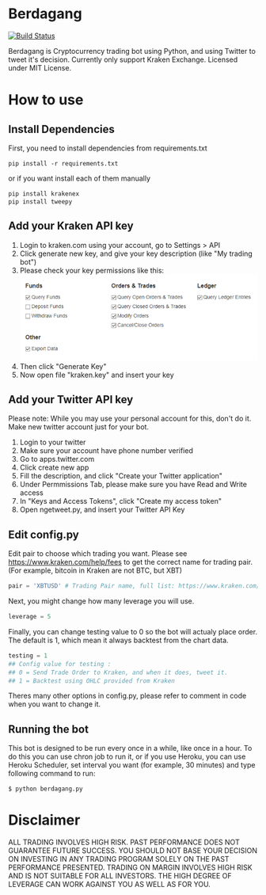 # Berdagang

[![Build Status](https://travis-ci.org/ivan-achlaqullah/Berdagang.svg?branch=master)](https://travis-ci.org/ivan-achlaqullah/Berdagang)

Berdagang is Cryptocurrency trading bot using Python, and using Twitter to tweet it's decision. Currently only support Kraken Exchange. Licensed under MIT License.

# How to use

## Install Dependencies

First, you need to install dependencies from requirements.txt

~~~
pip install -r requirements.txt
~~~

or if you want install each of them manually

~~~
pip install krakenex
pip install tweepy
~~~

## Add your Kraken API key

1. Login to kraken.com using your account, go to Settings > API
2. Click generate new key, and give your key description (like "My trading bot")
3. Please check your key permissions like this: 
![](docs/kraken_key1.png)
4. Then click "Generate Key"
5. Now open file "kraken.key" and insert your key

## Add your Twitter API key

Please note: While you may use your personal account for this, don't do it. Make new twitter account just for your bot.

1. Login to your twitter
2. Make sure your account have phone number verified
3. Go to apps.twitter.com
4. Click create new app
5. Fill the description, and click "Create your Twitter application"
6. Under Permmissions Tab, please make sure you have Read and Write access
7. In "Keys and Access Tokens", click "Create my access token"
8. Open ngetweet.py, and insert your Twitter API Key

## Edit config.py

Edit pair to choose which trading you want. Please see https://www.kraken.com/help/fees to get the correct name for trading pair. (For example, bitcoin in Kraken are not BTC, but XBT)

~~~python
pair = 'XBTUSD' # Trading Pair name, full list: https://www.kraken.com/help/fees
~~~

Next, you might change how many leverage you will use. 

~~~python
leverage = 5
~~~

Finally, you can change testing value to 0 so the bot will actualy place order. The default is 1, which mean it always backtest from the chart data.

~~~python
testing = 1
## Config value for testing :
## 0 = Send Trade Order to Kraken, and when it does, tweet it.
## 1 = Backtest using OHLC provided from Kraken
~~~

Theres many other options in config.py, please refer to comment in code when you want to change it.

## Running the bot

This bot is designed to be run every once in a while, like once in a hour. To do this you can use chron job to run it, or if you use Heroku, you can use Heroku Scheduler, set interval you want (for example, 30 minutes) and type following command to run:

~~~
$ python berdagang.py
~~~

# Disclaimer

ALL TRADING INVOLVES HIGH RISK. PAST PERFORMANCE DOES NOT GUARANTEE FUTURE SUCCESS. YOU SHOULD NOT BASE YOUR DECISION ON INVESTING IN ANY TRADING PROGRAM SOLELY ON THE PAST PERFORMANCE PRESENTED. TRADING ON MARGIN INVOLVES HIGH RISK AND IS NOT SUITABLE FOR ALL INVESTORS. THE HIGH DEGREE OF LEVERAGE CAN WORK AGAINST YOU AS WELL AS FOR YOU.